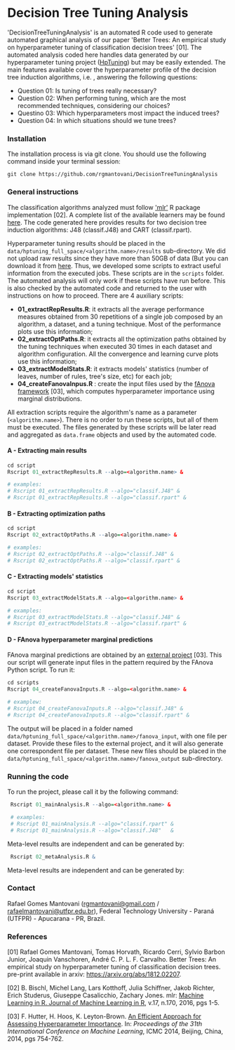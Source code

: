 # Decision Tree Tuning Analysis

'DecisionTreeTuningAnalysis' is an automated R code used to generate automated graphical analysis of our paper 'Better Trees: An empirical study on hyperparameter tuning of classification decision trees' [01]. The automated analysis coded here handles data generated by our hyperparameter tuning project ([HpTuning](https://github.com/rgmantovani/HpTuning))
but may be easily extended. The main features available cover the hyperparameter profile of the decision tree induction algorithms, i.e. , answering the following questions:

* Question 01: Is tuning of trees really necessary?
* Question 02: When performing tuning, which are the most recommended techniques, considering our choices?
* Questino 03: Which hyperparameters most impact the induced trees? 
* Question 04: In which situations should we tune trees?

### Installation

The installation process is via git clone. You should use the following command inside your terminal session:

```
git clone https://github.com/rgmantovani/DecisionTreeTuningAnalysis
```

### General instructions

The classification algorithms analyzed must follow ['mlr'](https://github.com/mlr-org/mlr) R package implementation [02]. A complete list of the available learners may be found [here](http://mlr-org.github.io/mlr-tutorial/release/html/integrated_learners/). The code generated here provides results for two decision tree induction algorithms: J48 (classif.J48) and CART (classif.rpart). 

Hyperparameter tuning results should be placed in the ```data/hptuning_full_space/<algorithm.name>/results``` sub-directory. We did not upload raw results since they have more than 50GB of data (But you can download it from [here](). Thus, we developed some scripts to extract useful information from the executed jobs. These scripts are in the ```scripts``` folder. The automated analysis will only work if these scripts have run before. This is also checked by the automated code and returned to the user with instructions on how to proceed. There are 4 auxiliary scripts:

* **01_extractRepResults.R**: it extracts all the average performance measures obtained from 30 repetitions of a single job composed by an algorithm, a dataset, and a tuning technique. Most of the performance plots use this information;
* **02_extractOptPaths.R**: it extracts all the optimization paths obtained by the tuning techniques when executed 30 times in each dataset and algorithm configuration. All the convergence and learning curve plots use this information;
* **03_extractModelStats.R**: it extracts models' statistics (number of leaves, number of rules, tree's size, etc) for each job;
* **04_createFanovaInpus.R** : create the input files used by the [fAnova framework](https://github.com/automl/fanova) [03], which computes hyperparameter importance using marginal distributions.

All extraction scripts require the algorithm's name as a parameter (```<algorithm.name>```).
There is no order to run these scripts, but all of them must be executed. The files generated by these scripts will be later read and aggregated as ```data.frame``` objects and used by the automated code. 


#### A - Extracting main results

```R
cd script
Rscript 01_extractRepResults.R --algo=<algorithm.name> &

# examples:
# Rscript 01_extractRepResults.R --algo="classif.J48" &
# Rscript 01_extractRepResults.R --algo="classif.rpart" &
```

#### B - Extracting optimization paths

```R
cd script
Rscript 02_extractOptPaths.R --algo=<algorithm.name> &

# examples:
# Rscript 02_extractOptPaths.R --algo="classif.J48" &
# Rscript 02_extractOptPaths.R --algo="classif.rpart" &
```

#### C - Extracting models' statistics 

```R
cd script
Rscript 03_extractModelStats.R --algo=<algorithm.name> &

# examples:
# Rscript 03_extractModelStats.R --algo="classif.J48" &
# Rscript 03_extractModelStats.R --algo="classif.rpart" &
```

#### D - FAnova hyperparameter marginal predictions

FAnova marginal predictions are obtained by an [external project](https://github.com/automl/fanova) [03]. This our script will generate input files in the pattern required by the FAnova Python script. To run it:

```R
cd scripts
Rscript 04_createFanovaInputs.R --algo=<algorithm.name> &

# examplew:
# Rscript 04_createFanovaInputs.R --algo="classif.J48" &
# Rscript 04_createFanovaInputs.R --algo="classif.rpart" &
```

The output will be placed in a folder named ```data/hptuning_full_space/<algorithm.name>/fanova_input```,
with one file per dataset. Provide these files to the external project, and it will also generate one correspondent file per dataset. These new files should be placed in the ```data/hptuning_full_space/<algorithm.name>/fanova_output``` sub-directory.

### Running the code

To run the project, please call it by the following command:
```R
 Rscript 01_mainAnalysis.R --algo=<algorithm.name> &

 # examples:
 # Rscript 01_mainAnalysis.R --algo="classif.rpart" &
 # Rscript 01_mainAnalysis.R --algo="classif.J48"   &
```

Meta-level results are independent and can be generated by:
```R
 Rscript 02_metaAnalysis.R &
```

Meta-level results are independent and can be generated by:


### Contact

Rafael Gomes Mantovani (rgmantovani@gmail.com / rafaelmantovani@utfpr.edu.br), Federal Technology University - Paraná (UTFPR) - Apucarana - PR, Brazil.

### References

[01] Rafael Gomes Mantovani, Tomas Horvath, Ricardo Cerri, Sylvio Barbon Junior, Joaquin Vanschoren, André C. P. L. F. Carvalho. Better Trees: An empirical study on hyperparameter tuning of classification decision trees. pre-print available in arxiv: https://arxiv.org/abs/1812.02207.

[02] B. Bischl, Michel Lang, Lars Kotthoff, Julia Schiffner, Jakob Richter, Erich Studerus, Giuseppe Casalicchio, Zachary Jones. mlr: [Machine Learning in R. Journal of Machine Learning in R](https://github.com/mlr-org/mlr), v.17, n.170, 2016, pgs 1-5.

[03] F. Hutter, H. Hoos, K. Leyton-Brown. [An Efficient Approach for Assessing Hyperparameter Importance](http://jmlr.org/proceedings/papers/v32/hutter14.html). In: *Proceedings of the 31th International Conference on Machine Learning*, ICMC 2014, Beijing, China, 2014, pgs 754-762.
